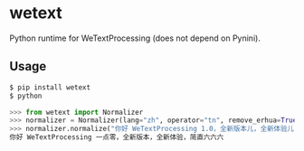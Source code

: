 # wetext

Python runtime for WeTextProcessing (does not depend on Pynini).

## Usage

``` bash
$ pip install wetext
$ python
```

``` python
>>> from wetext import Normalizer
>>> normalizer = Normalizer(lang="zh", operator="tn", remove_erhua=True)
>>> normalizer.normalize("你好 WeTextProcessing 1.0，全新版本儿，全新体验儿，简直666")
你好 WeTextProcessing 一点零，全新版本，全新体验，简直六六六
```

